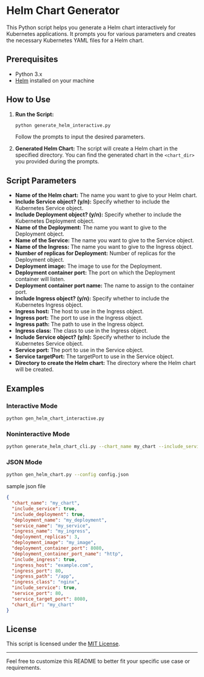 # Helm Chart Generator

This Python script helps you generate a Helm chart interactively for Kubernetes applications. It prompts you for various parameters and creates the necessary Kubernetes YAML files for a Helm chart.

## Prerequisites

- Python 3.x
- [Helm](https://helm.sh/) installed on your machine

## How to Use

1. **Run the Script:**
   ```bash
   python generate_helm_interactive.py
   ```

   Follow the prompts to input the desired parameters.

2. **Generated Helm Chart:**
   The script will create a Helm chart in the specified directory. You can find the generated chart in the `<chart_dir>` you provided during the prompts.

## Script Parameters

- **Name of the Helm chart:** The name you want to give to your Helm chart.
- **Include Service object? (y/n):** Specify whether to include the Kubernetes Service object.
- **Include Deployment object? (y/n):** Specify whether to include the Kubernetes Deployment object.
- **Name of the Deployment:** The name you want to give to the Deployment object.
- **Name of the Service:** The name you want to give to the Service object.
- **Name of the Ingress:** The name you want to give to the Ingress object.
- **Number of replicas for Deployment:** Number of replicas for the Deployment object.
- **Deployment image:** The image to use for the Deployment.
- **Deployment container port:** The port on which the Deployment container will listen.
- **Deployment container port name:** The name to assign to the container port.
- **Include Ingress object? (y/n):** Specify whether to include the Kubernetes Ingress object.
- **Ingress host:** The host to use in the Ingress object.
- **Ingress port:** The port to use in the Ingress object.
- **Ingress path:** The path to use in the Ingress object.
- **Ingress class:** The class to use in the Ingress object.
- **Include Service object? (y/n):** Specify whether to include the Kubernetes Service object.
- **Service port:** The port to use in the Service object.
- **Service targetPort:** The targetPort to use in the Service object.
- **Directory to create the Helm chart:** The directory where the Helm chart will be created.

## Examples

### Interactive Mode

```bash
python gen_helm_chart_interactive.py
```

### Noninteractive Mode

```bash
python generate_helm_chart_cli.py --chart_name my_chart --include_service --include_deployment --deployment_name my_deployment --service_name my_service --ingress_name my_ingress --deployment_replicas 3 --deployment_image my_image --deployment_container_port 8080 --deployment_container_port_name http --include_ingress --ingress_host example.com --ingress_port 80 --ingress_path /app --ingress_class nginx --include_service --service_port 80 --service_target_port 8080 --chart_dir my_chart

```

### JSON Mode

```bash
python gen_helm_chart.py --config config.json
```

sample json file
```json
{
  "chart_name": "my_chart",
  "include_service": true,
  "include_deployment": true,
  "deployment_name": "my_deployment",
  "service_name": "my_service",
  "ingress_name": "my_ingress",
  "deployment_replicas": 3,
  "deployment_image": "my_image",
  "deployment_container_port": 8080,
  "deployment_container_port_name": "http",
  "include_ingress": true,
  "ingress_host": "example.com",
  "ingress_port": 80,
  "ingress_path": "/app",
  "ingress_class": "nginx",
  "include_service": true,
  "service_port": 80,
  "service_target_port": 8080,
  "chart_dir": "my_chart"
}


```

## License

This script is licensed under the [MIT License](LICENSE).

---

Feel free to customize this README to better fit your specific use case or requirements.
